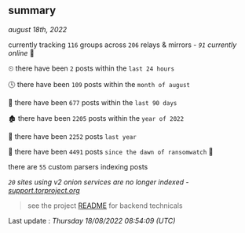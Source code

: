 
## summary
_august 18th, 2022_

currently tracking `116` groups across `206` relays & mirrors - _`91` currently online_ 📡

⏲ there have been `2` posts within the `last 24 hours`

🕓 there have been `109` posts within the `month of august`

📅 there have been `677` posts within the `last 90 days`

🏚 there have been `2205` posts within the `year of 2022`

🚀 there have been `2252` posts `last year`

🦕 there have been `4491` posts `since the dawn of ransomwatch` 🐣

there are `55` custom parsers indexing posts

_`20` sites using v2 onion services are no longer indexed - [support.torproject.org](https://support.torproject.org/onionservices/v2-deprecation/)_

> see the project [README](https://github.com/jmousqueton/ransomwatch#readme) for backend technicals



Last update : _Thursday 18/08/2022 08:54:09 (UTC)_

